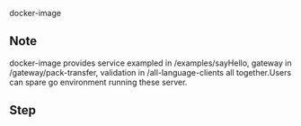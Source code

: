 docker-image

## Note
docker-image provides service exampled in /examples/sayHello, gateway in /gateway/pack-transfer, validation in /all-language-clients all together.Users can spare go environment running these server.

## Step
